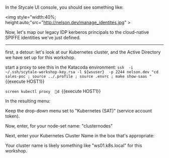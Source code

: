In the Stycale UI console, you should see something like:

<img style="width:40%; height:auto;"src="http://nelson.dev/manage_identites.jpg" > 

Now, let's map our legacy IDP kerberos principals to the cloud-native SPIFFE identities we've just defined. 



----
first, a detour:  let's look at our Kubernetes cluster, and the Active Directory we have set up for this workshop.


start a proxy to see this in the Katacoda environment:
`ssh  -i ~/.ssh/scytale-workshop-key.rsa -l ${wsuser}  -p 2244 nelson.dev "cd sales-poc ; source ../.profile ; source .envrc ; make show-saas "  `{{execute HOST1}} 


`screen kubectl proxy d `{{execute HOST1}} 



In the resulting menu:

Keep the drop-down menu set to "Kubernetes (SAT)" (service account token).

Now, enter, for your node-set name: "clusternodes" 

Next, enter your Kubernetes Cluster Name in the box that's appropriate:

Your cluster name is likely something like "ws01.k8s.local" for this workshop.





